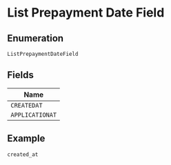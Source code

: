 
# List Prepayment Date Field

## Enumeration

`ListPrepaymentDateField`

## Fields

| Name |
|  --- |
| `CREATEDAT` |
| `APPLICATIONAT` |

## Example

```
created_at
```

